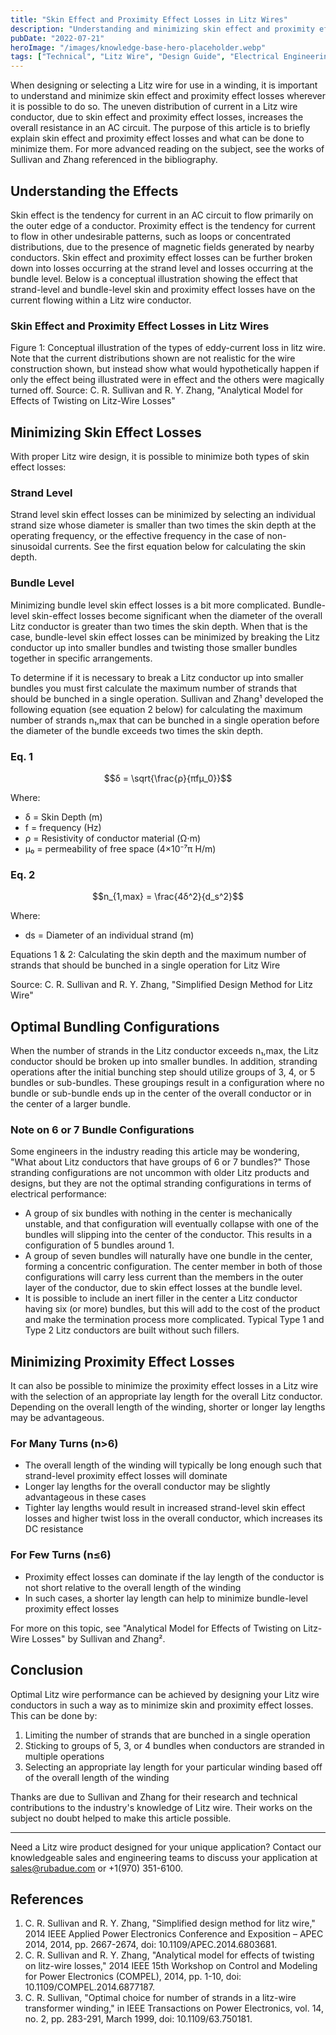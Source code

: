 ```yaml
---
title: "Skin Effect and Proximity Effect Losses in Litz Wires"
description: "Understanding and minimizing skin effect and proximity effect losses in Litz wire design. Learn about strand-level and bundle-level losses and how to optimize your Litz wire performance."
pubDate: "2022-07-21"
heroImage: "/images/knowledge-base-hero-placeholder.webp"
tags: ["Technical", "Litz Wire", "Design Guide", "Electrical Engineering"]
---
```


When designing or selecting a Litz wire for use in a winding, it is important to understand and minimize skin effect and proximity effect losses wherever it is possible to do so. The uneven distribution of current in a Litz wire conductor, due to skin effect and proximity effect losses, increases the overall resistance in an AC circuit. The purpose of this article is to briefly explain skin effect and proximity effect losses and what can be done to minimize them. For more advanced reading on the subject, see the works of Sullivan and Zhang referenced in the bibliography.

## Understanding the Effects

Skin effect is the tendency for current in an AC circuit to flow primarily on the outer edge of a conductor. Proximity effect is the tendency for current to flow in other undesirable patterns, such as loops or concentrated distributions, due to the presence of magnetic fields generated by nearby conductors. Skin effect and proximity effect losses can be further broken down into losses occurring at the strand level and losses occurring at the bundle level. Below is a conceptual illustration showing the effect that strand-level and bundle-level skin and proximity effect losses have on the current flowing within a Litz wire conductor.

### Skin Effect and Proximity Effect Losses in Litz Wires
Figure 1: Conceptual illustration of the types of eddy-current loss in litz wire. 
Note that the current distributions shown are not realistic for the wire construction shown, but instead show what would hypothetically happen if only the effect being illustrated were in effect and the others were magically turned off.
Source: C. R. Sullivan and R. Y. Zhang, "Analytical Model for Effects of Twisting on Litz-Wire Losses"

## Minimizing Skin Effect Losses

With proper Litz wire design, it is possible to minimize both types of skin effect losses:

### Strand Level
Strand level skin effect losses can be minimized by selecting an individual strand size whose diameter is smaller than two times the skin depth at the operating frequency, or the effective frequency in the case of non-sinusoidal currents. See the first equation below for calculating the skin depth.

### Bundle Level
Minimizing bundle level skin effect losses is a bit more complicated. Bundle-level skin-effect losses become significant when the diameter of the overall Litz conductor is greater than two times the skin depth. When that is the case, bundle-level skin effect losses can be minimized by breaking the Litz conductor up into smaller bundles and twisting those smaller bundles together in specific arrangements.

To determine if it is necessary to break a Litz conductor up into smaller bundles you must first calculate the maximum number of strands that should be bunched in a single operation. Sullivan and Zhang¹ developed the following equation (see equation 2 below) for calculating the maximum number of strands n₁,max that can be bunched in a single operation before the diameter of the bundle exceeds two times the skin depth.

### Eq. 1

$$δ = \sqrt{\frac{ρ}{πfμ_0}}$$

Where:
- δ = Skin Depth (m)
- f = frequency (Hz)
- ρ = Resistivity of conductor material (Ω⋅m)
- μ₀ = permeability of free space (4×10⁻⁷π H/m)

### Eq. 2

$$n_{1,max} = \frac{4δ^2}{d_s^2}$$

Where:
- ds = Diameter of an individual strand (m)

Equations 1 & 2: Calculating the skin depth and the maximum number of strands that should be bunched in a single operation for Litz Wire

Source: C. R. Sullivan and R. Y. Zhang, "Simplified Design Method for Litz Wire"

## Optimal Bundling Configurations

When the number of strands in the Litz conductor exceeds n₁,max, the Litz conductor should be broken up into smaller bundles. In addition, stranding operations after the initial bunching step should utilize groups of 3, 4, or 5 bundles or sub-bundles. These groupings result in a configuration where no bundle or sub-bundle ends up in the center of the overall conductor or in the center of a larger bundle.

### Note on 6 or 7 Bundle Configurations

Some engineers in the industry reading this article may be wondering, "What about Litz conductors that have groups of 6 or 7 bundles?" Those stranding configurations are not uncommon with older Litz products and designs, but they are not the optimal stranding configurations in terms of electrical performance:

- A group of six bundles with nothing in the center is mechanically unstable, and that configuration will eventually collapse with one of the bundles will slipping into the center of the conductor. This results in a configuration of 5 bundles around 1.
- A group of seven bundles will naturally have one bundle in the center, forming a concentric configuration. The center member in both of those configurations will carry less current than the members in the outer layer of the conductor, due to skin effect losses at the bundle level.
- It is possible to include an inert filler in the center a Litz conductor having six (or more) bundles, but this will add to the cost of the product and make the termination process more complicated. Typical Type 1 and Type 2 Litz conductors are built without such fillers.

## Minimizing Proximity Effect Losses

It can also be possible to minimize the proximity effect losses in a Litz wire with the selection of an appropriate lay length for the overall Litz conductor. Depending on the overall length of the winding, shorter or longer lay lengths may be advantageous.

### For Many Turns (n>6)
- The overall length of the winding will typically be long enough such that strand-level proximity effect losses will dominate
- Longer lay lengths for the overall conductor may be slightly advantageous in these cases
- Tighter lay lengths would result in increased strand-level skin effect losses and higher twist loss in the overall conductor, which increases its DC resistance

### For Few Turns (n≤6)
- Proximity effect losses can dominate if the lay length of the conductor is not short relative to the overall length of the winding
- In such cases, a shorter lay length can help to minimize bundle-level proximity effect losses

For more on this topic, see "Analytical Model for Effects of Twisting on Litz-Wire Losses" by Sullivan and Zhang².

## Conclusion

Optimal Litz wire performance can be achieved by designing your Litz wire conductors in such a way as to minimize skin and proximity effect losses. This can be done by:

1. Limiting the number of strands that are bunched in a single operation
2. Sticking to groups of 5, 3, or 4 bundles when conductors are stranded in multiple operations
3. Selecting an appropriate lay length for your particular winding based off of the overall length of the winding

Thanks are due to Sullivan and Zhang for their research and technical contributions to the industry's knowledge of Litz wire. Their works on the subject no doubt helped to make this article possible.

---

Need a Litz wire product designed for your unique application? Contact our knowledgeable sales and engineering teams to discuss your application at sales@rubadue.com or +1(970) 351-6100.

## References

1. C. R. Sullivan and R. Y. Zhang, "Simplified design method for litz wire," 2014 IEEE Applied Power Electronics Conference and Exposition – APEC 2014, 2014, pp. 2667-2674, doi: 10.1109/APEC.2014.6803681.
2. C. R. Sullivan and R. Y. Zhang, "Analytical model for effects of twisting on litz-wire losses," 2014 IEEE 15th Workshop on Control and Modeling for Power Electronics (COMPEL), 2014, pp. 1-10, doi: 10.1109/COMPEL.2014.6877187.
3. C. R. Sullivan, "Optimal choice for number of strands in a litz-wire transformer winding," in IEEE Transactions on Power Electronics, vol. 14, no. 2, pp. 283-291, March 1999, doi: 10.1109/63.750181. 